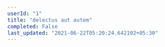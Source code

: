```yaml
---
userId: "1"
title: "delectus aut autem"
completed: False
last_updated: "2021-06-22T05:20:24.642102+05:30"
---
```

